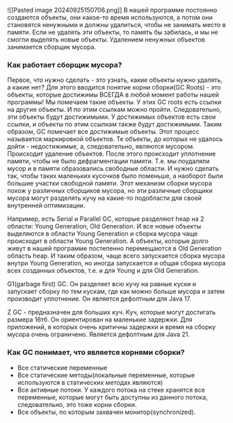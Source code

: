 ![[Pasted image 20240925150706.png]]
В нашей программе постоянно создаются объекты, они какое-то время используются, а потом они становятся ненужными и должны удалиться, чтобы не занимать место в памяти. Если не удалять эти объекты, то память бы забилась, и мы не смогли выделять новые объекты.
Удалением ненужных объектов занимается сборщик мусора.

### Как работает сборщик мусора?
Первое, что нужно сделать - это узнать, какие объекты нужно удалять, а какие нет?
Для этого вводится понятие корни сборки(GC Roots) - это объекты, которые достижимы ВСЕГДА в любой момент работы нашей программы! Мы помечаем такие объекты. У этих GC roots есть ссылки на другие объекты. И по этим ссылкам можно пройти. Следовательно, эти объекты будут достижимыми. У достижимых объектов есть свои ссылки, и объекты по этим ссылкам также будут достижимыми. Таким образом, GC помечает все достижимые объекты. Этот процесс называется маркировкой объектов. Те объекты, до которых не удалось дойти - недостижимые, а, следовательно, являются мусором. Происходит удаление объектов. После этого происходит уплотнение памяти, чтобы не было дефрагментации памяти. Т.е. мы поудаляли мусор и в памяти образовались свободные области. И нужно сделать так, чтобы таких маленьких кусочков было поменьше, а наоборот были большие участки свободной памяти. 
Этот механизм сборки мусора похож у различных сборщиков мусора, но эти различные сборщики мусора могут разделять кучу на какие-то подобласти для своей внутренней оптимизации. 

Например, есть Serial и Parallel GC, которые разделяют heap на 2 области: Young Generation, Old Generation. И все новые объекты выделяются в области Young Generation и сборка мусора чаще происходит в области Young Generation. А объекты, которые долго живут в нашей программе постепенно перемещаются в Old Generation область heap. И таким образом, чаще всего запускается сборка мусора внутри Young Generation, но иногда запускается и общая сборка мусора всех созданных объектов, т.е. и для Young и для Old Generation.

G1(garbage first) GC. Он разделяет всю кучу на равные куски и запускает сборку по тем кускам, где как можно больше мусора и затем производит уплотнение. Он является дефолтным для Java 17.

Z GC - предназначен для больших куч. Куч, которые могут достигать размера 16тб. Он ориентирован на маленькие задержки. Для приложений, в которых очень критичны задержки и время на сборку мусора очень ограничено. Является дефолтным для Java 21.

### Как GC понимает, что является корнями сборки?
- Все статические переменные
- Все статические методы(локальные переменные, которые используются в статических методах являются)
- Все активные потоки. У каждого потока на стеке хранятся все переменные, которые могут быть доступны из данного потока, следовательно, это тоже корни сборки.
- Все объекты, по которым захвачен монитор(synchronized).



